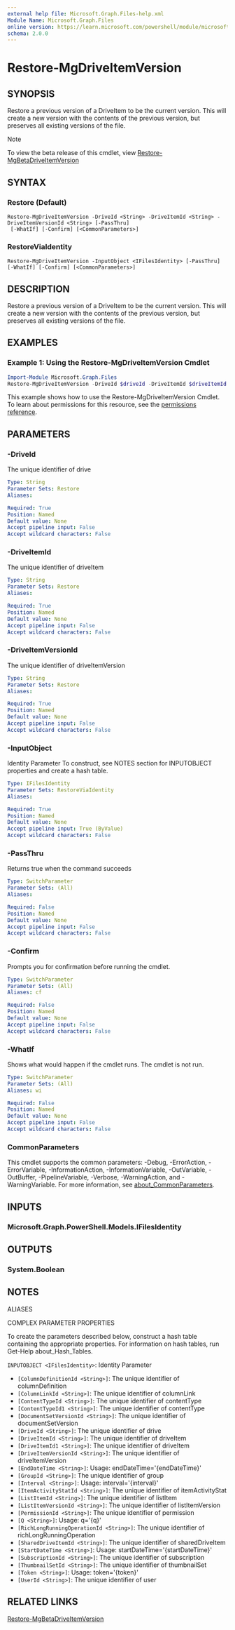 ```yaml
---
external help file: Microsoft.Graph.Files-help.xml
Module Name: Microsoft.Graph.Files
online version: https://learn.microsoft.com/powershell/module/microsoft.graph.files/restore-mgdriveitemversion
schema: 2.0.0
---
```


# Restore-MgDriveItemVersion

## SYNOPSIS
Restore a previous version of a DriveItem to be the current version.
This will create a new version with the contents of the previous version, but preserves all existing versions of the file.

> [!NOTE]
> To view the beta release of this cmdlet, view [Restore-MgBetaDriveItemVersion](/powershell/module/Microsoft.Graph.Beta.Files/Restore-MgBetaDriveItemVersion?view=graph-powershell-beta)

## SYNTAX

### Restore (Default)
```
Restore-MgDriveItemVersion -DriveId <String> -DriveItemId <String> -DriveItemVersionId <String> [-PassThru]
 [-WhatIf] [-Confirm] [<CommonParameters>]
```

### RestoreViaIdentity
```
Restore-MgDriveItemVersion -InputObject <IFilesIdentity> [-PassThru] [-WhatIf] [-Confirm] [<CommonParameters>]
```

## DESCRIPTION
Restore a previous version of a DriveItem to be the current version.
This will create a new version with the contents of the previous version, but preserves all existing versions of the file.

## EXAMPLES
### Example 1: Using the Restore-MgDriveItemVersion Cmdlet
```powershell
Import-Module Microsoft.Graph.Files
Restore-MgDriveItemVersion -DriveId $driveId -DriveItemId $driveItemId -DriveItemVersionId $driveItemVersionId
```
This example shows how to use the Restore-MgDriveItemVersion Cmdlet.
To learn about permissions for this resource, see the [permissions reference](/graph/permissions-reference).

## PARAMETERS

### -DriveId
The unique identifier of drive

```yaml
Type: String
Parameter Sets: Restore
Aliases:

Required: True
Position: Named
Default value: None
Accept pipeline input: False
Accept wildcard characters: False
```

### -DriveItemId
The unique identifier of driveItem

```yaml
Type: String
Parameter Sets: Restore
Aliases:

Required: True
Position: Named
Default value: None
Accept pipeline input: False
Accept wildcard characters: False
```

### -DriveItemVersionId
The unique identifier of driveItemVersion

```yaml
Type: String
Parameter Sets: Restore
Aliases:

Required: True
Position: Named
Default value: None
Accept pipeline input: False
Accept wildcard characters: False
```

### -InputObject
Identity Parameter
To construct, see NOTES section for INPUTOBJECT properties and create a hash table.

```yaml
Type: IFilesIdentity
Parameter Sets: RestoreViaIdentity
Aliases:

Required: True
Position: Named
Default value: None
Accept pipeline input: True (ByValue)
Accept wildcard characters: False
```

### -PassThru
Returns true when the command succeeds

```yaml
Type: SwitchParameter
Parameter Sets: (All)
Aliases:

Required: False
Position: Named
Default value: None
Accept pipeline input: False
Accept wildcard characters: False
```

### -Confirm
Prompts you for confirmation before running the cmdlet.

```yaml
Type: SwitchParameter
Parameter Sets: (All)
Aliases: cf

Required: False
Position: Named
Default value: None
Accept pipeline input: False
Accept wildcard characters: False
```

### -WhatIf
Shows what would happen if the cmdlet runs.
The cmdlet is not run.

```yaml
Type: SwitchParameter
Parameter Sets: (All)
Aliases: wi

Required: False
Position: Named
Default value: None
Accept pipeline input: False
Accept wildcard characters: False
```

### CommonParameters
This cmdlet supports the common parameters: -Debug, -ErrorAction, -ErrorVariable, -InformationAction, -InformationVariable, -OutVariable, -OutBuffer, -PipelineVariable, -Verbose, -WarningAction, and -WarningVariable. For more information, see [about_CommonParameters](http://go.microsoft.com/fwlink/?LinkID=113216).

## INPUTS

### Microsoft.Graph.PowerShell.Models.IFilesIdentity
## OUTPUTS

### System.Boolean
## NOTES

ALIASES

COMPLEX PARAMETER PROPERTIES

To create the parameters described below, construct a hash table containing the appropriate properties. For information on hash tables, run Get-Help about_Hash_Tables.


`INPUTOBJECT <IFilesIdentity>`: Identity Parameter
  - `[ColumnDefinitionId <String>]`: The unique identifier of columnDefinition
  - `[ColumnLinkId <String>]`: The unique identifier of columnLink
  - `[ContentTypeId <String>]`: The unique identifier of contentType
  - `[ContentTypeId1 <String>]`: The unique identifier of contentType
  - `[DocumentSetVersionId <String>]`: The unique identifier of documentSetVersion
  - `[DriveId <String>]`: The unique identifier of drive
  - `[DriveItemId <String>]`: The unique identifier of driveItem
  - `[DriveItemId1 <String>]`: The unique identifier of driveItem
  - `[DriveItemVersionId <String>]`: The unique identifier of driveItemVersion
  - `[EndDateTime <String>]`: Usage: endDateTime='{endDateTime}'
  - `[GroupId <String>]`: The unique identifier of group
  - `[Interval <String>]`: Usage: interval='{interval}'
  - `[ItemActivityStatId <String>]`: The unique identifier of itemActivityStat
  - `[ListItemId <String>]`: The unique identifier of listItem
  - `[ListItemVersionId <String>]`: The unique identifier of listItemVersion
  - `[PermissionId <String>]`: The unique identifier of permission
  - `[Q <String>]`: Usage: q='{q}'
  - `[RichLongRunningOperationId <String>]`: The unique identifier of richLongRunningOperation
  - `[SharedDriveItemId <String>]`: The unique identifier of sharedDriveItem
  - `[StartDateTime <String>]`: Usage: startDateTime='{startDateTime}'
  - `[SubscriptionId <String>]`: The unique identifier of subscription
  - `[ThumbnailSetId <String>]`: The unique identifier of thumbnailSet
  - `[Token <String>]`: Usage: token='{token}'
  - `[UserId <String>]`: The unique identifier of user

## RELATED LINKS
[Restore-MgBetaDriveItemVersion](/powershell/module/Microsoft.Graph.Beta.Files/Restore-MgBetaDriveItemVersion?view=graph-powershell-beta)

